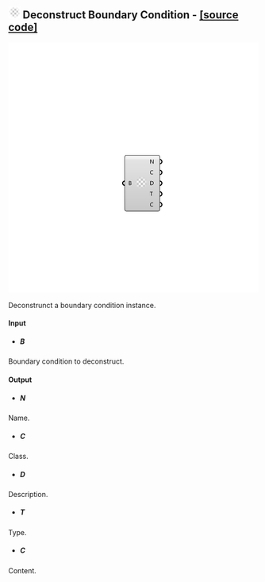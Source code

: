 ## ![](../images/icons/Deconstruct_Boundary_Condition.png) Deconstruct Boundary Condition - [[source code]](https://github.com/Eddy3D-Dev/Eddy3D-UMCF/blob/release/UMCF/CMP/Meta/DeconstructBoundaryConditionCMP.cs)

![](../images/components/Deconstruct_Boundary_Condition.png)

Deconstrunct a boundary condition instance.

#### Input
* ##### B
Boundary condition to deconstruct.

#### Output
* ##### N
Name.
* ##### C
Class.
* ##### D
Description.
* ##### T
Type.
* ##### C
Content.